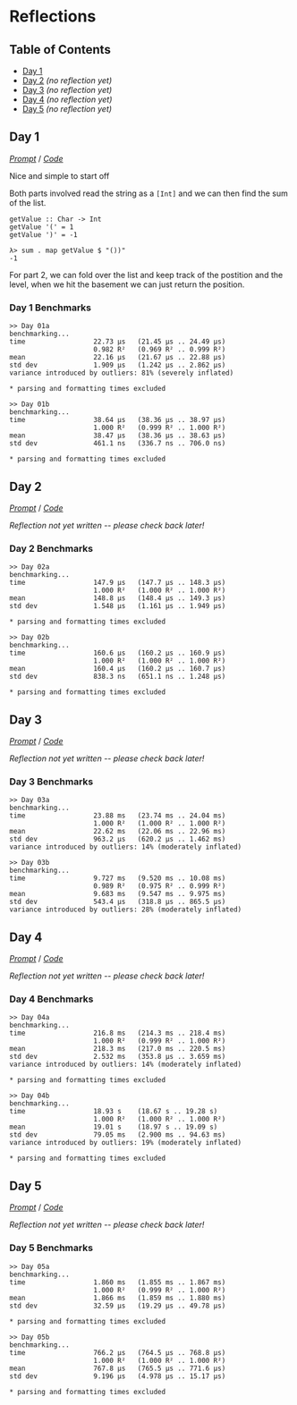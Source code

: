 Reflections
===========

<!--
This file generated by the build script at ./Build.hs from the files in
./reflections.  If you want to edit this, edit those instead!
-->

Table of Contents
-----------------

* [Day 1](#day-1)
* [Day 2](#day-2) *(no reflection yet)*
* [Day 3](#day-3) *(no reflection yet)*
* [Day 4](#day-4) *(no reflection yet)*
* [Day 5](#day-5) *(no reflection yet)*

Day 1
------

<!--
This section is generated and compiled by the build script at ./Build.hs from
the file `./reflections/day01.md`.  If you want to edit this, edit
that file instead!
-->

*[Prompt][d01p]* / *[Code][d01g]* 

[d01p]: https://adventofcode.com/2015/day/1
[d01g]: https://github.com/egnwd/advent/blop/2015/src/AOC/Challenge/Day01.hs

Nice and simple to start off

Both parts involved read the string as a `[Int]` and we can then find the sum of the list.

```
getValue :: Char -> Int
getValue '(' = 1
getValue ')' = -1
```

```
λ> sum . map getValue $ "())"
-1
```

For part 2, we can fold over the list and keep track of the postition and the level,
when we hit the basement we can just return the position.


### Day 1 Benchmarks

```
>> Day 01a
benchmarking...
time                 22.73 μs   (21.45 μs .. 24.49 μs)
                     0.982 R²   (0.969 R² .. 0.999 R²)
mean                 22.16 μs   (21.67 μs .. 22.88 μs)
std dev              1.909 μs   (1.242 μs .. 2.862 μs)
variance introduced by outliers: 81% (severely inflated)

* parsing and formatting times excluded

>> Day 01b
benchmarking...
time                 38.64 μs   (38.36 μs .. 38.97 μs)
                     1.000 R²   (0.999 R² .. 1.000 R²)
mean                 38.47 μs   (38.36 μs .. 38.63 μs)
std dev              461.1 ns   (336.7 ns .. 706.0 ns)

* parsing and formatting times excluded
```



Day 2
------

<!--
This section is generated and compiled by the build script at ./Build.hs from
the file `./reflections/day02.md`.  If you want to edit this, edit
that file instead!
-->

*[Prompt][d02p]* / *[Code][d02g]* 

[d02p]: https://adventofcode.com/2015/day/2
[d02g]: https://github.com/egnwd/advent/blop/2015/src/AOC/Challenge/Day02.hs

*Reflection not yet written -- please check back later!*

### Day 2 Benchmarks

```
>> Day 02a
benchmarking...
time                 147.9 μs   (147.7 μs .. 148.3 μs)
                     1.000 R²   (1.000 R² .. 1.000 R²)
mean                 148.8 μs   (148.4 μs .. 149.3 μs)
std dev              1.548 μs   (1.161 μs .. 1.949 μs)

* parsing and formatting times excluded

>> Day 02b
benchmarking...
time                 160.6 μs   (160.2 μs .. 160.9 μs)
                     1.000 R²   (1.000 R² .. 1.000 R²)
mean                 160.4 μs   (160.2 μs .. 160.7 μs)
std dev              838.3 ns   (651.1 ns .. 1.248 μs)

* parsing and formatting times excluded
```



Day 3
------

<!--
This section is generated and compiled by the build script at ./Build.hs from
the file `./reflections/day03.md`.  If you want to edit this, edit
that file instead!
-->

*[Prompt][d03p]* / *[Code][d03g]* 

[d03p]: https://adventofcode.com/2015/day/3
[d03g]: https://github.com/egnwd/advent/blop/2015/src/AOC/Challenge/Day03.hs

*Reflection not yet written -- please check back later!*

### Day 3 Benchmarks

```
>> Day 03a
benchmarking...
time                 23.88 ms   (23.74 ms .. 24.04 ms)
                     1.000 R²   (1.000 R² .. 1.000 R²)
mean                 22.62 ms   (22.06 ms .. 22.96 ms)
std dev              963.2 μs   (620.2 μs .. 1.462 ms)
variance introduced by outliers: 14% (moderately inflated)

>> Day 03b
benchmarking...
time                 9.727 ms   (9.520 ms .. 10.08 ms)
                     0.989 R²   (0.975 R² .. 0.999 R²)
mean                 9.683 ms   (9.547 ms .. 9.975 ms)
std dev              543.4 μs   (318.8 μs .. 865.5 μs)
variance introduced by outliers: 28% (moderately inflated)
```



Day 4
------

<!--
This section is generated and compiled by the build script at ./Build.hs from
the file `./reflections/day04.md`.  If you want to edit this, edit
that file instead!
-->

*[Prompt][d04p]* / *[Code][d04g]* 

[d04p]: https://adventofcode.com/2015/day/4
[d04g]: https://github.com/egnwd/advent/blop/2015/src/AOC/Challenge/Day04.hs

*Reflection not yet written -- please check back later!*

### Day 4 Benchmarks

```
>> Day 04a
benchmarking...
time                 216.8 ms   (214.3 ms .. 218.4 ms)
                     1.000 R²   (0.999 R² .. 1.000 R²)
mean                 218.3 ms   (217.0 ms .. 220.5 ms)
std dev              2.532 ms   (353.8 μs .. 3.659 ms)
variance introduced by outliers: 14% (moderately inflated)

* parsing and formatting times excluded

>> Day 04b
benchmarking...
time                 18.93 s    (18.67 s .. 19.28 s)
                     1.000 R²   (1.000 R² .. 1.000 R²)
mean                 19.01 s    (18.97 s .. 19.09 s)
std dev              79.05 ms   (2.900 ms .. 94.63 ms)
variance introduced by outliers: 19% (moderately inflated)

* parsing and formatting times excluded
```



Day 5
------

<!--
This section is generated and compiled by the build script at ./Build.hs from
the file `./reflections/day05.md`.  If you want to edit this, edit
that file instead!
-->

*[Prompt][d05p]* / *[Code][d05g]* 

[d05p]: https://adventofcode.com/2015/day/5
[d05g]: https://github.com/egnwd/advent/blop/2015/src/AOC/Challenge/Day05.hs

*Reflection not yet written -- please check back later!*

### Day 5 Benchmarks

```
>> Day 05a
benchmarking...
time                 1.860 ms   (1.855 ms .. 1.867 ms)
                     1.000 R²   (0.999 R² .. 1.000 R²)
mean                 1.866 ms   (1.859 ms .. 1.880 ms)
std dev              32.59 μs   (19.29 μs .. 49.78 μs)

* parsing and formatting times excluded

>> Day 05b
benchmarking...
time                 766.2 μs   (764.5 μs .. 768.8 μs)
                     1.000 R²   (1.000 R² .. 1.000 R²)
mean                 767.8 μs   (765.5 μs .. 771.6 μs)
std dev              9.196 μs   (4.978 μs .. 15.17 μs)

* parsing and formatting times excluded
```

